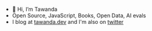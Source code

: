 - 👋 Hi, I’m Tawanda
- Open Source, JavaScript, Books, Open Data,  AI evals
- I blog at [tawanda.dev](https://tawanda.dev) and I'm also on [twitter](https://twitter.com/tbmoyo)

<!---
tawandamoyo/tawandamoyo is a ✨ special ✨ repository because its `README.md` (this file) appears on your GitHub profile.
You can click the Preview link to take a look at your changes.
--->
